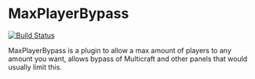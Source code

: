 MaxPlayerBypass
=====================

[![Build Status](http://ci.connorlinfoot.com:8080/buildStatus/icon?job=MaxPlayerBypass)](http://ci.connorlinfoot.com:8080/job/MaxPlayerBypass/)

MaxPlayerBypass is a plugin to allow a max amount of players to any amount you want, allows bypass of Multicraft and other panels that would usually limit this.